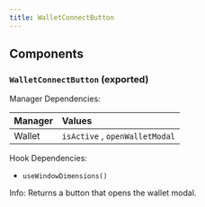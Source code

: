 ```yaml
---
title: WalletConnectButton
---
```


## Components

### `WalletConnectButton` (exported)

Manager Dependencies:

| Manager | Values                                                          |
| :--- | :------------------------------------------------------------------- |
| Wallet | `isActive` , `openWalletModal`

Hook Dependencies:

- `useWindowDimensions()`

Info: Returns a button that opens the wallet modal.